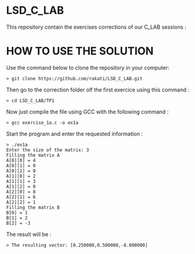 # LSD_C_LAB
This repository contain the exercises corrections of our C_LAB sessions :

# HOW TO USE THE SOLUTION
Use the command below to clone the repository in your computer:
```shell
> git clone https://github.com/rakati/LSD_C_LAB.git
```
Then go to the correction folder olf the first exercice using this command :
```shell
> cd LSD_C_LAB/TP1
```
Now just compile the file using GCC with the following command :
```shell
> gcc exercise_1a.c -o ex1a
```
Start the program and enter the requested information :
```shell
> ./ex1a
Enter the size of the matrix: 3
Filling the matrix A
A[0][0] = 4
A[0][1] = 0
A[0][2] = 0
A[1][0] = 2
A[1][1] = 3
A[1][2] = 0
A[2][0] = 8
A[2][1] = 6
A[2][2] = 1
Filling the matrix B
B[0] = 1
B[1] = 2
B[2] = -3
```
The result will be :
```shell
> The resulting vector: [0.250000,0.500000,-8.000000]
```
